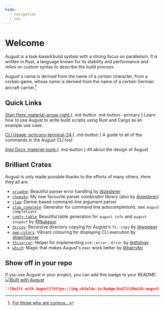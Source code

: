 ```yaml
---
hide:
  - navigation
  - toc
---
```


# Welcome

August is a task-based build system with a strong focus on parallelism.
It is written in Rust, a language known for its stability and performance and relies on custom syntax to describe the build process.

August's name is derived from the name of a *certain* character, from a *certain* game,
whose name is derived from the name of a *certain* German aircraft carrier.[^1]

[^1]: [For those who are curious...](https://azurlane.koumakan.jp/wiki/August_von_Parseval)

## Quick Links
[Start Here :material-arrow-right:](guide/tutorial.md){ .md-button .md-button--primary }
Learn how to use August to write build scripts using Rust and Cargo as an example use case.

[CLI Usage :octicons-terminal-24:](guide/cli.md){ .md-button }
A guide to all of the commands in the August CLI tool

[Impl Docs :material-tools:](impl.md){ .md-button }
All about the design of August

## Brilliant Crates
August is only made possible thanks to the efforts of many others.
Here they all are:

- [`ariadne`](https://github.com/zesterer/ariadne): Beautiful parser error handling by [@zesterer](https://github.com/zesterer)
- [`chumsky`](https://github.com/zesterer/chumsky): My new favourite parser combinator library (also by [@zesterer](https://github.com/zesterer))
- [`clap`](https://github.com/clap-rs/clap): Derive-based command-line argument parser
- [`clap_complete`](https://github.com/clap-rs/clap/tree/master/clap_complete): Generator for command line autocompletions, see `august completions`
- [`comfy-table`](https://github.com/nukesor/comfy-table): Beautiful table generation for `august info` and `august inspect` by [@Nukesor](https://github.com/nukesor)
- [`dircpy`](https://github.com/woelper/dircpy/): Recursive directory copying for August's `fs::copy` by [@woelper](https://github.com/woelper/)
- [`owo-colors`](https://github.com/jam1garner/owo-colors): Vibrant colouring for displaying CLI execution by [@jam1garner](https://github.com/jam1garner)
- [`thiserror`](https://github.com/dtolnay/thiserror): Helper for implementing `std::error::Error` by [@dtolnay](https://github.com/dtolnay)
- [`which`](https://github.com/harryfei/which-rs): Magic that makes August's `exec` work better by [@harryfei](https://github.com/harryfei/which-rs)

## Show off in your repo 
If you use August in your project, you can add this badge to your README: [![Built with August](https://img.shields.io/badge/built%20with-august-blueviolet)](https://github.com/ScratchCat458/august-build)
```markdown
[![Built with August](https://img.shields.io/badge/built%20with-august-blueviolet)](https://github.com/ScratchCat458/august-build)
```
